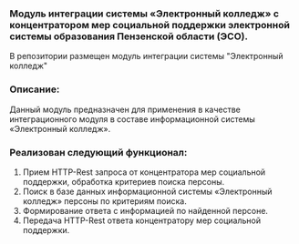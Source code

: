 ### Модуль интеграции системы «Электронный колледж» с концентратором мер социальной поддержки электронной системы образования Пензенской области (ЭСО).
В репозитории размещен модуль интеграции системы "Электронный колледж"

### Описание:
Данный модуль предназначен для применения в качестве интеграционного модуля в составе информационной системы «Электронный колледж».

### Реализован следующий функционал:
1. Прием HTTP-Rest запроса от концентратора мер социальной поддержки, обработка критериев
поиска персоны.
2. Поиск в базе данных информационной системы «Электронный колледж» персоны по критериям
поиска.
3. Формирование ответа с информацией по найденной персоне.
4. Передача HTTP-Rest ответа концентратору мер социальной поддержки.
